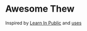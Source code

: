 # Awesome Thew

Inspired by [Learn In Public](https://www.swyx.io/writing/learn-in-public/) and [uses](https://github.com/wesbos/awesome-uses)
